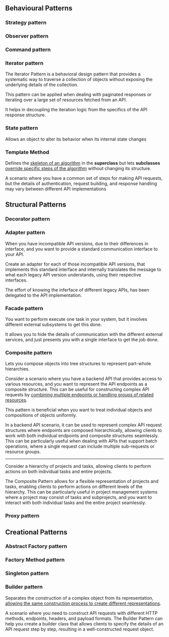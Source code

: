 ## Behavioural Patterns
### Strategy pattern

### Observer pattern

### Command pattern

### Iterator pattern
The Iterator Pattern is a behavioral design pattern that provides a systematic way to traverse a collection of objects without exposing the underlying details of the collection.

This pattern can be applied when dealing with paginated responses or iterating over a large set of resources fetched from an API.

It helps in decoupling the iteration logic from the specifics of the API response structure.

### State pattern
Allows an object to alter its behavior when its internal state changes

### Template Method
Defines the <u>skeleton of an algorithm</u> in the **superclass** but lets **subclasses** <u>override specific steps of the algorithm</u> without changing its structure.

A scenario where you have a common set of steps for making API requests, but the details of authentication, request building, and response handling may vary between different API implementations

## Structural Patterns
### Decorator pattern

### Adapter pattern
When you have incompatible API versions, due to their differences in interface, and you want to provide a standard communication interface to your API.

Create an adapter for each of those incompatible API versions, that implements this standard interface and internally translates the message to what each legacy API version understands, using their respective interfaces.

The effort of knowing the inferface of different legacy APIs, has been delegated to the API implementation.

### Facade pattern
You want to perform execute one task in your system, but it involves different external subsystems to get this done.

It allows you to hide the details of communication with the different external services, and just presents you with a single interface to get the job done.

### Composite pattern
Lets you compose objects into tree structures to represent part-whole hierarchies.

Consider a scenario where you have a backend API that provides access to various resources, and you want to represent the API endpoints as a composite structure. This can be useful for constructing complex API requests by <u>combining multiple endpoints or handling groups of related resources</u>.

This pattern is beneficial when you want to treat individual objects and compositions of objects uniformly.

In a backend API scenario, it can be used to represent complex API request structures where endpoints are composed hierarchically, allowing clients to work with both individual endpoints and composite structures seamlessly. This can be particularly useful when dealing with APIs that support batch operations, where a single request can include multiple sub-requests or resource groups.

---

Consider a hierarchy of projects and tasks, allowing clients to perform actions on both individual tasks and entire projects.

The Composite Pattern allows for a flexible representation of projects and tasks, enabling clients to perform actions on different levels of the hierarchy. This can be particularly useful in project management systems where a project may consist of tasks and subprojects, and you want to interact with both individual tasks and the entire project seamlessly.

### Proxy pattern


## Creational Patterns
### Abstract Factory pattern

### Factory Method pattern

### Singleton pattern

### Builder pattern
Separates the construction of a complex object from its representation, <u>allowing the same construction process to create different representations</u>.

A scenario where you need to construct API requests with different HTTP methods, endpoints, headers, and payload formats. The Builder Pattern can help you create a builder class that allows clients to specify the details of an API request step by step, resulting in a well-constructed request object.
